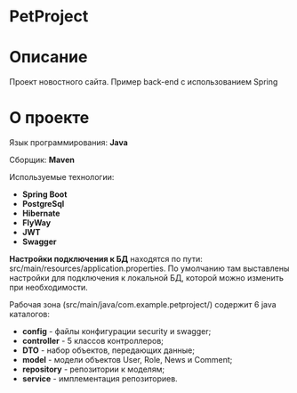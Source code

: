 # PetProject
# Описание
Проект новостного сайта. Пример back-end с использованием Spring
# О проекте
Язык программирования: **Java**

Сборщик: **Maven**

Используемые технологии:

- **Spring Boot**
- **PostgreSql**
- **Hibernate**
- **FlyWay**
- **JWT**
- **Swagger**

**Настройки подключения к БД** находятся по пути: src/main/resources/application.properties. По умолчанию там выставлены настройки для подключения к локальной БД, которой можно изменить при необходимости.

Рабочая зона (src/main/java/com.example.petproject/) содержит 6 java каталогов:

- **config** - файлы конфигурации security и swagger;
- **controller** - 5 классов контроллеров;
- **DTO** - набор объектов, передающих данные;
- **model** - модели объектов User, Role, News и Comment;
- **repository** - репозитории к моделям;
- **service** - имплементация репозиториев.
